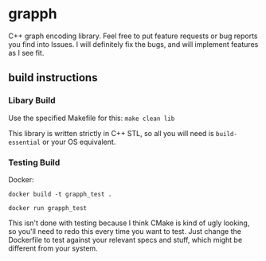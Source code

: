 # grapph

C++ graph encoding library. Feel free to put feature requests or bug reports you find into Issues. I will definitely fix the bugs, and will implement features as I see fit.

## build instructions

### Libary Build

Use the specified Makefile for this: `make clean lib`

This library is written strictly in C++ STL, so all you will need is `build-essential` or your OS equivalent.

### Testing Build

Docker:

```
docker build -t grapph_test .

docker run grapph_test
```

This isn't done with testing because I think CMake is kind of ugly looking, so you'll need to redo this every time you want to test. Just change the Dockerfile to test against your relevant specs and stuff, which might be different from your system.
